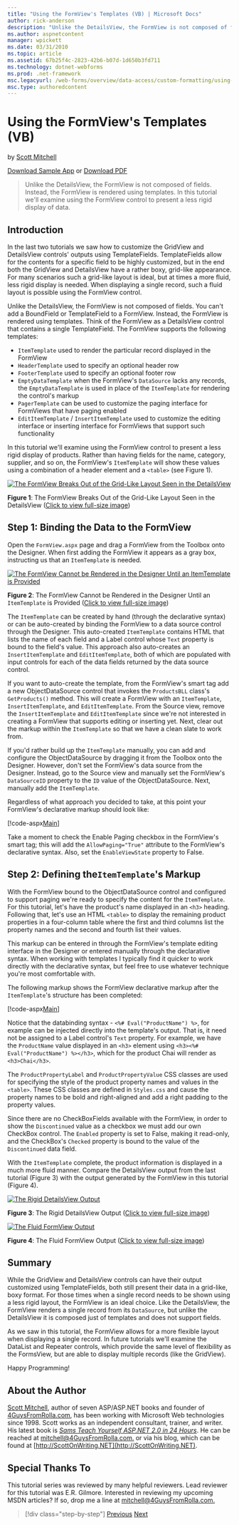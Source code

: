 ```yaml
---
title: "Using the FormView's Templates (VB) | Microsoft Docs"
author: rick-anderson
description: "Unlike the DetailsView, the FormView is not composed of fields. Instead, the FormView is rendered using templates. In this tutorial we'll examine using the F..."
ms.author: aspnetcontent
manager: wpickett
ms.date: 03/31/2010
ms.topic: article
ms.assetid: 67b25f4c-2823-42b6-b07d-1d650b3fd711
ms.technology: dotnet-webforms
ms.prod: .net-framework
msc.legacyurl: /web-forms/overview/data-access/custom-formatting/using-the-formview-s-templates-vb
msc.type: authoredcontent
---
```

Using the FormView's Templates (VB)
====================
by [Scott Mitchell](https://twitter.com/ScottOnWriting)

[Download Sample App](http://download.microsoft.com/download/5/7/0/57084608-dfb3-4781-991c-407d086e2adc/ASPNET_Data_Tutorial_14_VB.exe) or [Download PDF](using-the-formview-s-templates-vb/_static/datatutorial14vb1.pdf)

> Unlike the DetailsView, the FormView is not composed of fields. Instead, the FormView is rendered using templates. In this tutorial we'll examine using the FormView control to present a less rigid display of data.


## Introduction

In the last two tutorials we saw how to customize the GridView and DetailsView controls' outputs using TemplateFields. TemplateFields allow for the contents for a specific field to be highly customized, but in the end both the GridView and DetailsView have a rather boxy, grid-like appearance. For many scenarios such a grid-like layout is ideal, but at times a more fluid, less rigid display is needed. When displaying a single record, such a fluid layout is possible using the FormView control.

Unlike the DetailsView, the FormView is not composed of fields. You can't add a BoundField or TemplateField to a FormView. Instead, the FormView is rendered using templates. Think of the FormView as a DetailsView control that contains a single TemplateField. The FormView supports the following templates:

- `ItemTemplate` used to render the particular record displayed in the FormView
- `HeaderTemplate` used to specify an optional header row
- `FooterTemplate` used to specify an optional footer row
- `EmptyDataTemplate` when the FormView's `DataSource` lacks any records, the `EmptyDataTemplate` is used in place of the `ItemTemplate` for rendering the control's markup
- `PagerTemplate` can be used to customize the paging interface for FormViews that have paging enabled
- `EditItemTemplate` / `InsertItemTemplate` used to customize the editing interface or inserting interface for FormViews that support such functionality

In this tutorial we'll examine using the FormView control to present a less rigid display of products. Rather than having fields for the name, category, supplier, and so on, the FormView's `ItemTemplate` will show these values using a combination of a header element and a `<table>` (see Figure 1).


[![The FormView Breaks Out of the Grid-Like Layout Seen in the DetailsView](using-the-formview-s-templates-vb/_static/image2.png)](using-the-formview-s-templates-vb/_static/image1.png)

**Figure 1**: The FormView Breaks Out of the Grid-Like Layout Seen in the DetailsView ([Click to view full-size image](using-the-formview-s-templates-vb/_static/image3.png))


## Step 1: Binding the Data to the FormView

Open the `FormView.aspx` page and drag a FormView from the Toolbox onto the Designer. When first adding the FormView it appears as a gray box, instructing us that an `ItemTemplate` is needed.


[![The FormView Cannot be Rendered in the Designer Until an ItemTemplate is Provided](using-the-formview-s-templates-vb/_static/image5.png)](using-the-formview-s-templates-vb/_static/image4.png)

**Figure 2**: The FormView Cannot be Rendered in the Designer Until an `ItemTemplate` is Provided ([Click to view full-size image](using-the-formview-s-templates-vb/_static/image6.png))


The `ItemTemplate` can be created by hand (through the declarative syntax) or can be auto-created by binding the FormView to a data source control through the Designer. This auto-created `ItemTemplate` contains HTML that lists the name of each field and a Label control whose `Text` property is bound to the field's value. This approach also auto-creates an `InsertItemTemplate` and `EditItemTemplate`, both of which are populated with input controls for each of the data fields returned by the data source control.

If you want to auto-create the template, from the FormView's smart tag add a new ObjectDataSource control that invokes the `ProductsBLL` class's `GetProducts()` method. This will create a FormView with an `ItemTemplate`, `InsertItemTemplate`, and `EditItemTemplate`. From the Source view, remove the `InsertItemTemplate` and `EditItemTemplate` since we're not interested in creating a FormView that supports editing or inserting yet. Next, clear out the markup within the `ItemTemplate` so that we have a clean slate to work from.

If you'd rather build up the `ItemTemplate` manually, you can add and configure the ObjectDataSource by dragging it from the Toolbox onto the Designer. However, don't set the FormView's data source from the Designer. Instead, go to the Source view and manually set the FormView's `DataSourceID` property to the `ID` value of the ObjectDataSource. Next, manually add the `ItemTemplate`.

Regardless of what approach you decided to take, at this point your FormView's declarative markup should look like:


[!code-aspx[Main](using-the-formview-s-templates-vb/samples/sample1.aspx)]

Take a moment to check the Enable Paging checkbox in the FormView's smart tag; this will add the `AllowPaging="True"` attribute to the FormView's declarative syntax. Also, set the `EnableViewState` property to False.

## Step 2: Defining the`ItemTemplate`'s Markup

With the FormView bound to the ObjectDataSource control and configured to support paging we're ready to specify the content for the `ItemTemplate`. For this tutorial, let's have the product's name displayed in an `<h3>` heading. Following that, let's use an HTML `<table>` to display the remaining product properties in a four-column table where the first and third columns list the property names and the second and fourth list their values.

This markup can be entered in through the FormView's template editing interface in the Designer or entered manually through the declarative syntax. When working with templates I typically find it quicker to work directly with the declarative syntax, but feel free to use whatever technique you're most comfortable with.

The following markup shows the FormView declarative markup after the `ItemTemplate`'s structure has been completed:


[!code-aspx[Main](using-the-formview-s-templates-vb/samples/sample2.aspx)]

Notice that the databinding syntax - `<%# Eval("ProductName") %>`, for example can be injected directly into the template's output. That is, it need not be assigned to a Label control's `Text` property. For example, we have the `ProductName` value displayed in an `<h3>` element using `<h3><%# Eval("ProductName") %></h3>`, which for the product Chai will render as `<h3>Chai</h3>`.

The `ProductPropertyLabel` and `ProductPropertyValue` CSS classes are used for specifying the style of the product property names and values in the `<table>`. These CSS classes are defined in `Styles.css` and cause the property names to be bold and right-aligned and add a right padding to the property values.

Since there are no CheckBoxFields available with the FormView, in order to show the `Discontinued` value as a checkbox we must add our own CheckBox control. The `Enabled` property is set to False, making it read-only, and the CheckBox's `Checked` property is bound to the value of the `Discontinued` data field.

With the `ItemTemplate` complete, the product information is displayed in a much more fluid manner. Compare the DetailsView output from the last tutorial (Figure 3) with the output generated by the FormView in this tutorial (Figure 4).


[![The Rigid DetailsView Output](using-the-formview-s-templates-vb/_static/image8.png)](using-the-formview-s-templates-vb/_static/image7.png)

**Figure 3**: The Rigid DetailsView Output ([Click to view full-size image](using-the-formview-s-templates-vb/_static/image9.png))


[![The Fluid FormView Output](using-the-formview-s-templates-vb/_static/image11.png)](using-the-formview-s-templates-vb/_static/image10.png)

**Figure 4**: The Fluid FormView Output ([Click to view full-size image](using-the-formview-s-templates-vb/_static/image12.png))


## Summary

While the GridView and DetailsView controls can have their output customized using TemplateFields, both still present their data in a grid-like, boxy format. For those times when a single record needs to be shown using a less rigid layout, the FormView is an ideal choice. Like the DetailsView, the FormView renders a single record from its `DataSource`, but unlike the DetailsView it is composed just of templates and does not support fields.

As we saw in this tutorial, the FormView allows for a more flexible layout when displaying a single record. In future tutorials we'll examine the DataList and Repeater controls, which provide the same level of flexibility as the FormsView, but are able to display multiple records (like the GridView).

Happy Programming!

## About the Author

[Scott Mitchell](http://www.4guysfromrolla.com/ScottMitchell.shtml), author of seven ASP/ASP.NET books and founder of [4GuysFromRolla.com](http://www.4guysfromrolla.com), has been working with Microsoft Web technologies since 1998. Scott works as an independent consultant, trainer, and writer. His latest book is [*Sams Teach Yourself ASP.NET 2.0 in 24 Hours*](https://www.amazon.com/exec/obidos/ASIN/0672327384/4guysfromrollaco). He can be reached at [mitchell@4GuysFromRolla.com.](mailto:mitchell@4GuysFromRolla.com) or via his blog, which can be found at [http://ScottOnWriting.NET](http://ScottOnWriting.NET).

## Special Thanks To

This tutorial series was reviewed by many helpful reviewers. Lead reviewer for this tutorial was E.R. Gilmore. Interested in reviewing my upcoming MSDN articles? If so, drop me a line at [mitchell@4GuysFromRolla.com.](mailto:mitchell@4GuysFromRolla.com)

>[!div class="step-by-step"]
[Previous](using-templatefields-in-the-detailsview-control-vb.md)
[Next](displaying-summary-information-in-the-gridview-s-footer-vb.md)